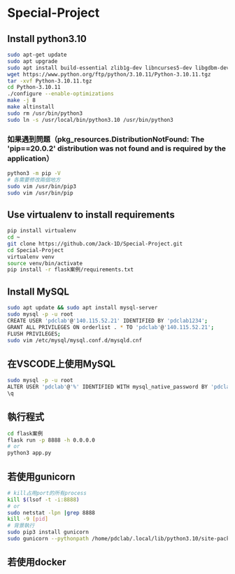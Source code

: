 # Special-Project
## Install python3.10
``` bash
sudo apt-get update
sudo apt upgrade
sudo apt install build-essential zlib1g-dev libncurses5-dev libgdbm-dev libnss3-dev libssl-dev libreadline-dev libffi-dev libsqlite3-dev wget libbz2-dev
wget https://www.python.org/ftp/python/3.10.11/Python-3.10.11.tgz
tar -xvf Python-3.10.11.tgz
cd Python-3.10.11
./configure --enable-optimizations
make -j 8
make altinstall
sudo rm /usr/bin/python3
sudo ln -s /usr/local/bin/python3.10 /usr/bin/python3
```

### 如果遇到問題（pkg_resources.DistributionNotFound: The 'pip==20.0.2' distribution was not found and is required by the application）
``` bash
python3 -m pip -V
# 各需要修改兩個地方
sudo vim /usr/bin/pip3
sudo vim /usr/bin/pip
```

## Use virtualenv to install requirements
``` bash
pip install virtualenv
cd ~
git clone https://github.com/Jack-1D/Special-Project.git
cd Special-Project
virtualenv venv
source venv/bin/activate
pip install -r flask案例/requirements.txt
```

## Install MySQL
``` bash
sudo apt update && sudo apt install mysql-server
sudo mysql -p -u root
CREATE USER 'pdclab'@'140.115.52.21' IDENTIFIED BY 'pdclab1234';
GRANT ALL PRIVILEGES ON orderlist . * TO 'pdclab'@'140.115.52.21';
FLUSH PRIVILEGES;
sudo vim /etc/mysql/mysql.conf.d/mysqld.cnf
```

## 在VSCODE上使用MySQL
``` bash
sudo mysql -p -u root
ALTER USER 'pdclab'@'%' IDENTIFIED WITH mysql_native_password BY 'pdclab1234';
\q
```

## 執行程式
``` bash
cd flask案例
flask run -p 8888 -h 0.0.0.0
# or
python3 app.py
```

## 若使用gunicorn
``` bash
# kill占用port的所有process
kill $(lsof -t -i:8888)
# or
sudo netstat -lpn |grep 8888
kill -9 [pid]
# 背景執行
sudo pip3 install gunicorn
sudo gunicorn --pythonpath /home/pdclab/.local/lib/python3.10/site-packages -b 0.0.0.0:8888 app:app --daemon
```

## 若使用docker
``` bash

```